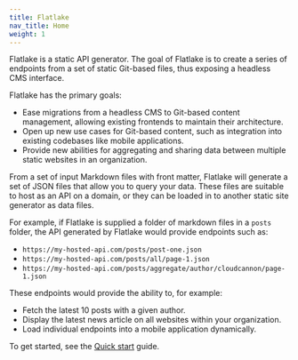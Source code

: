 ```yaml
---
title: Flatlake
nav_title: Home
weight: 1
---
```


Flatlake is a static API generator. The goal of Flatlake is to create a series of endpoints from a set of static Git-based files, thus exposing a headless CMS interface.

Flatlake has the primary goals:

- Ease migrations from a headless CMS to Git-based content management, allowing existing frontends to maintain their architecture.
- Open up new use cases for Git-based content, such as integration into existing codebases like mobile applications.
- Provide new abilities for aggregating and sharing data between multiple static websites in an organization.

From a set of input Markdown files with front matter, Flatlake will generate a set of JSON files that allow you to query your data. These files are suitable to host as an API on a domain, or they can be loaded in to another static site generator as data files.

For example, if Flatlake is supplied a folder of markdown files in a `posts` folder, the API generated by Flatlake would provide endpoints such as:

- `https://my-hosted-api.com/posts/post-one.json`
- `https://my-hosted-api.com/posts/all/page-1.json`
- `https://my-hosted-api.com/posts/aggregate/author/cloudcannon/page-1.json`

These endpoints would provide the ability to, for example:

- Fetch the latest 10 posts with a given author.
- Display the latest news article on all websites within your organization.
- Load individual endpoints into a mobile application dynamically.

To get started, see the [Quick start](/docs/) guide.
